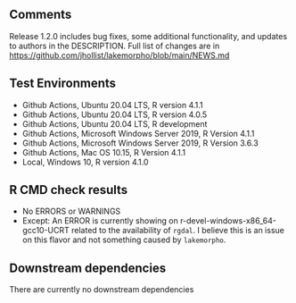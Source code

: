 ## Comments
Release 1.2.0 includes bug fixes, some additional functionality, and updates to authors in the DESCRIPTION.  Full list of changes are in <https://github.com/jhollist/lakemorpho/blob/main/NEWS.md>

## Test Environments
- Github Actions, Ubuntu 20.04 LTS, R version 4.1.1
- Github Actions, Ubuntu 20.04 LTS, R version 4.0.5
- Github Actions, Ubuntu 20.04 LTS, R development
- Github Actions, Microsoft Windows Server 2019, R Version 4.1.1
- Github Actions, Microsoft Windows Server 2019, R Version 3.6.3
- Github Actions, Mac OS 10.15, R Version 4.1.1
- Local, Windows 10, R version 4.1.0

## R CMD check results
- No ERRORS or WARNINGS
- Except: An ERROR is currently showing on r-devel-windows-x86_64-gcc10-UCRT related to the availability of `rgdal`.  I believe this is an issue on this flavor and not something caused by `lakemorpho`.

## Downstream dependencies
There are currently no downstream dependencies

